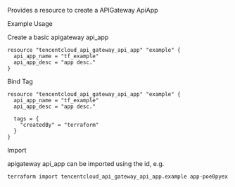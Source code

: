 Provides a resource to create a APIGateway ApiApp

Example Usage

Create a basic apigateway api_app

```hcl
resource "tencentcloud_api_gateway_api_app" "example" {
  api_app_name = "tf_example"
  api_app_desc = "app desc."
}
```

Bind Tag

```hcl
resource "tencentcloud_api_gateway_api_app" "example" {
  api_app_name = "tf_example"
  api_app_desc = "app desc."

  tags = {
    "createdBy" = "terraform"
  }
}
```

Import

apigateway api_app can be imported using the id, e.g.

```
terraform import tencentcloud_api_gateway_api_app.example app-poe0pyex
```